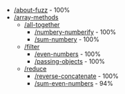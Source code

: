 

<!-- BEGIN TOC -->
- [/about-fuzz](./about-fuzz) - 100%
- [/array-methods](./array-methods)
  - [/all-together](./array-methods/all-together)
    - [/numbery-numberify](./array-methods/all-together/numbery-numberify) - 100%
    - [/sum-numbery](./array-methods/all-together/sum-numbery) - 100%
  - [/filter](./array-methods/filter)
    - [/even-numbers](./array-methods/filter/even-numbers) - 100%
    - [/passing-objects](./array-methods/filter/passing-objects) - 100%
  - [/reduce](./array-methods/reduce)
    - [/reverse-concatenate](./array-methods/reduce/reverse-concatenate) - 100%
    - [/sum-even-numbers](./array-methods/reduce/sum-even-numbers) - 94%

<!-- END TOC -->